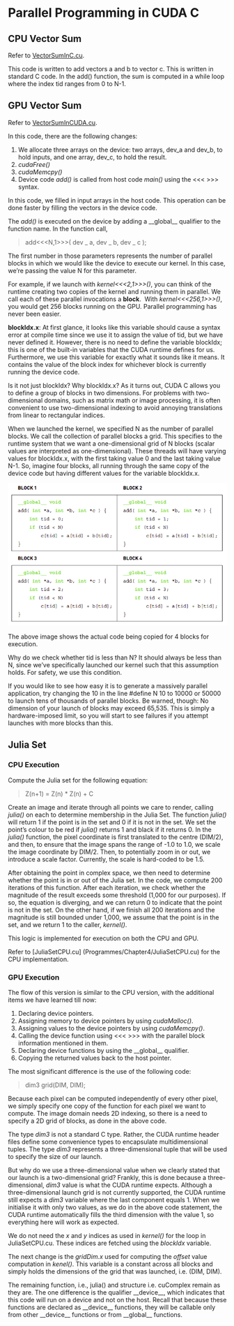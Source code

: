 
# Parallel Programming in CUDA C

## CPU Vector Sum
Refer to [VectorSumInC.cu](Programs/Chapter4/VectorSumInC.cu).

This code is written to add vectors a and b to vector c. This is written in standard C code. In the add() function, the sum is computed in a while loop where the index tid ranges from 0 to N-1.

## GPU Vector Sum
Refer to [VectorSumInCUDA.cu](Programs/Chapter4/VectorSumInCUDA.cu).

In this code, there are the following changes:
1. We allocate three arrays on the device: two arrays, dev_a and dev_b, to hold inputs, and one array, dev_c, to hold the result.
2. *cudaFree()*
3. *cudaMemcpy()*
4. Device code *add()* is called from host code *main()* using the <<< >>> syntax.

In this code, we filled in input arrays in the host code. This operation can be done faster by filling the vectors in the device code.

The *add()* is executed on the device by adding a \_\_global__ qualifier to the function name. In the function call,
> add<<<N,1>>>( dev _ a, dev _ b, dev _ c );

The first number in those parameters represents the number of parallel blocks in which we would like the device to execute our kernel. In this case, we’re passing the value N for this parameter.

For example, if we launch with *kernel<<<2,1>>>()*, you can think of the runtime creating two copies of the kernel and running them in parallel. We call each of these parallel invocations a **block**.  With *kernel<<<256,1>>>()*, you would get 256 blocks running on the GPU. Parallel programming has never been easier.

**blockIdx.x**: At first glance, it looks like this variable should cause a syntax error at compile time since we use it to assign the value of tid, but we have never defined it. However, there is no need to define the variable blockIdx; this is one of the built-in variables that the CUDA runtime defines for us. Furthermore, we use this variable for exactly what it sounds like it means. It contains the value of the block index for whichever block is currently running the device code.

Is it not just blockIdx? Why blockIdx.x? As it turns out, CUDA C allows you to define a group of blocks in two dimensions. For problems with two-dimensional domains, such as matrix math or image processing, it is often convenient to use two-dimensional indexing to avoid annoying translations from linear to rectangular indices.

When we launched the kernel, we specified N as the number of parallel blocks. We call the collection of parallel blocks a grid. This specifies to the runtime system that we want a one-dimensional grid of N blocks (scalar values are interpreted as one-dimensional). These threads will have varying values for blockIdx.x, with the first taking value 0 and the last taking value N-1. So, imagine four blocks, all running through the same copy of the device code but having different values for the variable blockIdx.x.

![Parallel blocks, source: CUDA by Example](Data/Blocks.png)

The above image shows the actual code being copied for 4 blocks for execution.

Why do we check whether tid is less than N?
It should always be less than N, since we’ve specifically launched our kernel such that this assumption holds. For safety, we use this condition.

If you would like to see how easy it is to generate a massively parallel application, try changing the 10 in the line #define N 10 to 10000 or 50000 to launch tens of thousands of parallel blocks. Be warned, though: No dimension of your launch of blocks may exceed 65,535. This is simply a hardware-imposed limit, so you will start to see failures if you attempt launches with more blocks than this.

## Julia Set

### CPU Execution

Compute the Julia set for the following equation:
> Z(n+1) = Z(n) * Z(n) + C

Create an image and iterate through all points we care to render, calling *julia()* on each to determine membership in the Julia Set. The function *julia()* will return 1 if the point is in the set and 0 if it is not in the set. We set the point’s colour to be red if *julia()* returns 1 and black if it returns 0. In the *julia()* function, the pixel coordinate is first translated to the centre (DIM/2), and then, to ensure that the image spans the range of -1.0 to 1.0, we scale the image coordinate by DIM/2. Then, to potentially zoom in or out, we introduce a scale factor. Currently, the scale is hard-coded to be 1.5.

After obtaining the point in complex space, we then need to determine whether the point is in or out of the Julia set. In the code, we compute 200 iterations of this function. After each iteration, we check whether the magnitude of the result exceeds some threshold (1,000 for our purposes). If so, the equation is diverging, and we can return 0 to indicate that the point is not in the set. On the other hand, if we finish all 200 iterations and the magnitude is still bounded under 1,000, we assume that the point is in the set, and we return 1 to the caller, *kernel()*.

This logic is implemented for execution on both the CPU and GPU.

Refer to [JuliaSetCPU.cu] (Programmes/Chapter4/JuliaSetCPU.cu) for the CPU implementation.

### GPU Execution

The flow of this version is similar to the CPU version, with the additional items we have learned till now:
1. Declaring device pointers.
2. Assigning memory to device pointers by using *cudaMalloc()*.
3. Assigning values to the device pointers by using *cudaMemcpy()*.
4. Calling the device function using <<< >>> with the parallel block information mentioned in them.
5. Declaring device functions by using the \_\_global__ qualifier.
6. Copying the returned values back to the host pointer.

The most significant difference is the use of the following code:
> dim3 grid(DIM, DIM);

Because each pixel can be computed independently of every other pixel, we simply specify one copy of the function for each pixel we want to compute. The image domain needs 2D indexing, so there is a need to specify a 2D grid of blocks, as done in the above code.

The type *dim3* is not a standard C type. Rather, the CUDA runtime header files define some convenience types to encapsulate multidimensional tuples. The type *dim3* represents a three-dimensional tuple that will be used to specify the size of our launch.

But why do we use a three-dimensional value when we clearly stated that our launch is a two-dimensional grid?
Frankly, this is done because a three-dimensional, *dim3* value is what the CUDA runtime expects. Although a three-dimensional launch grid is not currently supported, the CUDA runtime still expects a *dim3* variable where the last component equals 1. When we initialise it with only two values, as we do in the above code statement, the CUDA runtime automatically fills the third dimension with the value 1, so everything here will work as expected.

We do not need the *x* and *y* indices as used in *kernel()* for the loop in JuliaSetCPU.cu. These indices are fetched using the *blockIdx* variable.

The next change is the *gridDim.x* used for computing the *offset* value computation in *kenel()*. This variable is a constant across all blocks and simply holds the dimensions of the grid that was launched, i.e. (DIM, DIM).

The remaining function, i.e., julia() and structure i.e. cuComplex remain as they are. The one difference is the qualifier \_\_device__, which indicates that this code will run on a device and not on the host. Recall that because these functions are declared as \_\_device__ functions, they will be callable only from other \_\_device__ functions or from \_\_global__ functions.
